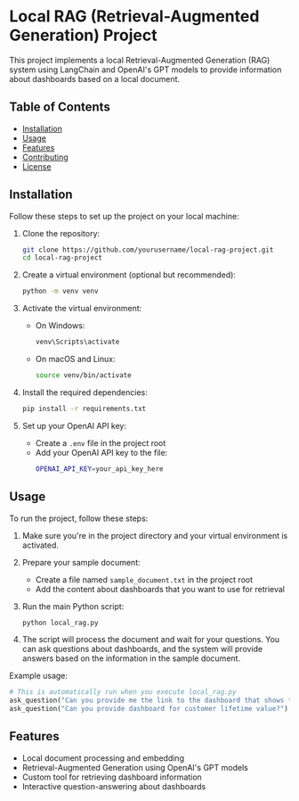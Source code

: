 # Local RAG (Retrieval-Augmented Generation) Project

This project implements a local Retrieval-Augmented Generation (RAG) system using LangChain and OpenAI's GPT models to provide information about dashboards based on a local document.

## Table of Contents

- [Installation](#installation)
- [Usage](#usage)
- [Features](#features)
- [Contributing](#contributing)
- [License](#license)

## Installation

Follow these steps to set up the project on your local machine:

1. Clone the repository:
   ```bash
   git clone https://github.com/yourusername/local-rag-project.git
   cd local-rag-project
   ```

2. Create a virtual environment (optional but recommended):
   ```bash
   python -m venv venv
   ```

3. Activate the virtual environment:
   - On Windows:
     ```bash
     venv\Scripts\activate
     ```
   - On macOS and Linux:
     ```bash
     source venv/bin/activate
     ```

4. Install the required dependencies:
   ```bash
   pip install -r requirements.txt
   ```

5. Set up your OpenAI API key:
   - Create a `.env` file in the project root
   - Add your OpenAI API key to the file:
     ```bash
     OPENAI_API_KEY=your_api_key_here
     ```

## Usage

To run the project, follow these steps:

1. Make sure you're in the project directory and your virtual environment is activated.

2. Prepare your sample document:
   - Create a file named `sample_document.txt` in the project root
   - Add the content about dashboards that you want to use for retrieval

3. Run the main Python script:
   ```bash
   python local_rag.py
   ```

4. The script will process the document and wait for your questions. You can ask questions about dashboards, and the system will provide answers based on the information in the sample document.

Example usage:

```python
# This is automatically run when you execute local_rag.py
ask_question("Can you provide me the link to the dashboard that shows the sales performance?")
ask_question("Can you provide dashboard for customer lifetime value?")
```

## Features

- Local document processing and embedding
- Retrieval-Augmented Generation using OpenAI's GPT models
- Custom tool for retrieving dashboard information
- Interactive question-answering about dashboards

